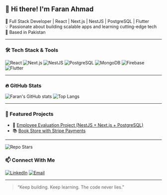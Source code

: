 ## 👋 Hi there! I'm Faran Ahmad

🎯 Full Stack Developer | React | Next.js | NestJS | PostgreSQL | Flutter  
💡 Passionate about building scalable apps and learning cutting-edge tech  
📍 Based in Pakistan

---

### 🛠️ Tech Stack & Tools
![React](https://img.shields.io/badge/-React-61DAFB?logo=react&logoColor=white&style=for-the-badge)
![Next.js](https://img.shields.io/badge/-Next.js-000000?logo=next.js&logoColor=white&style=for-the-badge)
![NestJS](https://img.shields.io/badge/-NestJS-E0234E?logo=nestjs&logoColor=white&style=for-the-badge)
![PostgreSQL](https://img.shields.io/badge/-PostgreSQL-336791?logo=postgresql&logoColor=white&style=for-the-badge)
![MongoDB](https://img.shields.io/badge/-MongoDB-47A248?logo=mongodb&logoColor=white&style=for-the-badge)
![Firebase](https://img.shields.io/badge/-Firebase-FFCA28?logo=firebase&logoColor=white&style=for-the-badge)
![Flutter](https://img.shields.io/badge/-Flutter-02569B?logo=flutter&logoColor=white&style=for-the-badge)

---

### 🔥 GitHub Stats
![Faran's GitHub stats](https://github-readme-stats.vercel.app/api?username=FaranAhmad003&show_icons=true&theme=radical)
![Top Langs](https://github-readme-stats.vercel.app/api/top-langs/?username=FaranAhmad003&layout=compact&theme=radical)

---

### 🧩 Featured Projects
- 🚀 [Employee Evaluation Project (NestJS + Next.js + PostgreSQL)](https://github.com/zohaibzahid1/Employee_Evaluation_System)
- 📚 [Book Store with Stripe Payments](https://github.com/FaranAhmad003/your-bookstore-repo)


---
![Repo Stars](https://img.shields.io/github/stars/FaranAhmad003/your-repo-name?style=social)


### 📫 Connect With Me
[![LinkedIn](https://img.shields.io/badge/-LinkedIn-blue?style=for-the-badge&logo=linkedin&logoColor=white)](https://www.linkedin.com/in/faran-ahmad-/)
[![Email](https://img.shields.io/badge/-Gmail-red?style=for-the-badge&logo=gmail&logoColor=white)](mailto:faranahmad359@gmail.com)

---

> “Keep building. Keep learning. The code never lies.”
